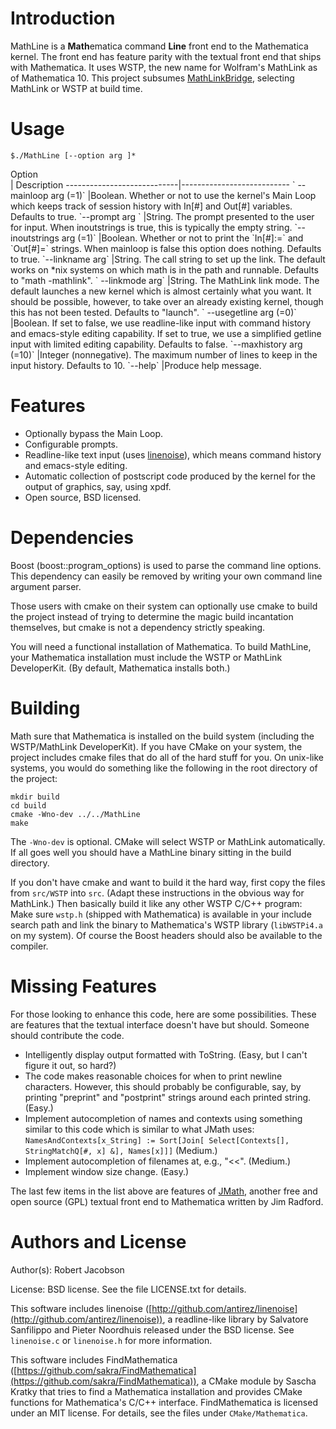 # Introduction

MathLine is a **Math**ematica command **Line** front end to the Mathematica kernel. The front end has feature parity with the textual front end that ships with Mathematica. It uses WSTP, the new name for Wolfram's MathLink as of Mathematica 10. This project subsumes [MathLinkBridge](https://github.com/rljacobson/MathLinkBridge), selecting MathLink or WSTP at build time.

# Usage

`$./MathLine [--option arg ]*`

<div style="width:4cm">Option</div> | Description
----------------------------|---------------------------
`  --mainloop arg (=1)`     |Boolean. Whether or not to use the kernel's Main Loop which keeps track of session history with In[#] and Out[#] variables. Defaults to true.
  `--prompt arg `           |String. The prompt presented to the user for input. When inoutstrings is true, this is typically the empty string.
  `--inoutstrings arg (=1)` |Boolean. Whether or not to print the `In[#]:=` and `Out[#]=` strings. When mainloop is false this option does nothing. Defaults to true.
  `--linkname arg`          |String. The call string to set up the link. The default works on *nix systems on which math is in the path and runnable. Defaults to "math -mathlink".
 ` --linkmode arg`          |String. The MathLink link mode. The default launches a new kernel which is almost certainly what you want. It should be possible, however, to take over an already existing kernel, though this has not been tested. Defaults to "launch".
 ` --usegetline arg (=0)`   |Boolean. If set to false, we use readline-like input with command history and emacs-style editing capability. If set to true, we use a simplified getline input with limited editing capability. Defaults to false.
  `--maxhistory arg (=10)`  |Integer (nonnegative). The maximum number of lines to keep in the input history. Defaults to 10.
  `--help`                  |Produce help message.
  

# Features
* Optionally bypass the Main Loop.
* Configurable prompts.
* Readline-like text input (uses [linenoise](http://github.com/antirez/linenoise)), which means command history and emacs-style editing.
* Automatic collection of postscript code produced by the kernel for the output of graphics, say, using xpdf.
* Open source, BSD licensed.

# Dependencies
Boost (boost::program_options) is used to parse the command line options. This dependency can easily be removed by writing your own command line argument parser.

Those users with cmake on their system can optionally use cmake to build the project instead of trying to determine the magic build incantation themselves, but cmake is not a dependency strictly speaking. 

You will need a functional installation of Mathematica. To build MathLine, your Mathematica installation must include the WSTP or MathLink DeveloperKit. (By default, Mathematica installs both.)

# Building
Math sure that Mathematica is installed on the build system (including the WSTP/MathLink DeveloperKit). If you have CMake on your system, the project includes cmake files that do all of the hard stuff for you. On unix-like systems, you would do something like the following in the root directory of the project:

```
mkdir build
cd build
cmake -Wno-dev ../../MathLine
make
```
The `-Wno-dev` is optional. CMake will select WSTP or MathLink automatically. If all goes well you should have a MathLine binary sitting in the build directory.

If you don't have cmake and want to build it the hard way, first copy the files from `src/WSTP` into `src`. (Adapt these instructions in the obvious way for MathLink.) Then basically build it like any other WSTP C/C++ program: Make sure `wstp.h` (shipped with Mathematica) is available in your include search path and link the binary to Mathematica's WSTP library (`libWSTPi4.a` on my system). Of course the Boost headers should also be available to the compiler.

# Missing Features
For those looking to enhance this code, here are some possibilities. These are features that the textual interface doesn't have but should. Someone should contribute the code.

* Intelligently display output formatted with ToString. (Easy, but I can't figure it out, so hard?)
* The code makes reasonable choices for when to print newline characters. However, this should probably be configurable, say, by printing "preprint" and "postprint" strings around each printed string. (Easy.)
* Implement autocompletion of names and contexts using something similar to this code which is similar to what JMath uses:<br>
	`NamesAndContexts[x_String] := Sort[Join[ Select[Contexts[], StringMatchQ[#, x] &], Names[x]]]`
 (Medium.)
* Implement autocompletion of filenames at, e.g., "<<". (Medium.)
* Implement window size change. (Easy.)

The last few items in the list above are features of [JMath](http://robotics.caltech.edu/~radford/jmath/), another free and open source (GPL) textual front end to Mathematica written by Jim Radford.

# Authors and License

Author(s): Robert Jacobson 

License: BSD license. See the file LICENSE.txt for details.

This software includes linenoise ([http://github.com/antirez/linenoise](http://github.com/antirez/linenoise)), a readline-like library by Salvatore Sanfilippo and Pieter Noordhuis released under the BSD license. See `linenoise.c` or `linenoise.h` for more information.

This software includes FindMathematica ([https://github.com/sakra/FindMathematica](https://github.com/sakra/FindMathematica)), a CMake module by Sascha Kratky that tries to find a Mathematica installation and provides CMake functions for Mathematica's C/C++ interface. FindMathematica is licensed under an MIT license. For details, see the files under `CMake/Mathematica`.